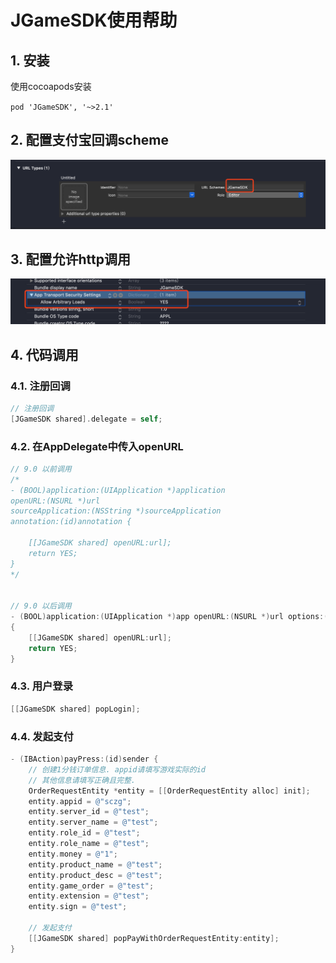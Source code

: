 # JGameSDK使用帮助

## 1. 安装

使用cocoapods安装

`pod 'JGameSDK', '~>2.1'`



## 2. 配置支付宝回调scheme

![image-20190816164450341](README.assets/image-20190816164450341.png)



## 3. 配置允许http调用

![image-20190816164613580](README.assets/image-20190816164613580.png)



## 4. 代码调用

### 4.1. 注册回调

```objective-c
// 注册回调
[JGameSDK shared].delegate = self;
```

### 4.2. 在AppDelegate中传入openURL

```objective-c
// 9.0 以前调用
/*
- (BOOL)application:(UIApplication *)application
openURL:(NSURL *)url
sourceApplication:(NSString *)sourceApplication
annotation:(id)annotation {

    [[JGameSDK shared] openURL:url];
    return YES;
}
*/


// 9.0 以后调用
- (BOOL)application:(UIApplication *)app openURL:(NSURL *)url options:(NSDictionary<NSString*, id> *)options
{
    [[JGameSDK shared] openURL:url];
    return YES;
}
```

### 4.3. 用户登录

```objective-c
[[JGameSDK shared] popLogin];
```
### 4.4. 发起支付

```objective-c
- (IBAction)payPress:(id)sender {
    // 创建1分钱订单信息. appid请填写游戏实际的id
    // 其他信息请填写正确且完整.
    OrderRequestEntity *entity = [[OrderRequestEntity alloc] init];
    entity.appid = @"sczg";
    entity.server_id = @"test";
    entity.server_name = @"test";
    entity.role_id = @"test";
    entity.role_name = @"test";
    entity.money = @"1";
    entity.product_name = @"test";
    entity.product_desc = @"test";
    entity.game_order = @"test";
    entity.extension = @"test";
    entity.sign = @"test";

    // 发起支付
    [[JGameSDK shared] popPayWithOrderRequestEntity:entity];
}
```
